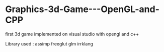 # Graphics-3d-Game---OpenGL-and-CPP
first 3d game implemented on visual studio with opengl and c++

Library used :
assimp
freeglut
glm
irrklang

